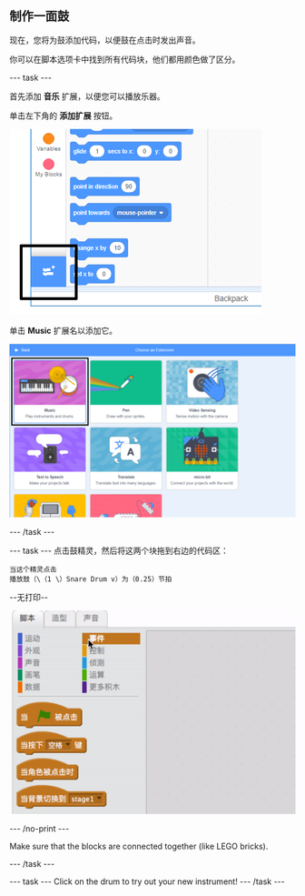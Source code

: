 ## 制作一面鼓

现在，您将为鼓添加代码，以便鼓在点击时发出声音。

你可以在脚本选项卡中找到所有代码块，他们都用颜色做了区分。

\--- task \---

首先添加 **音乐** 扩展，以便您可以播放乐器。

单击左下角的 **添加扩展** 按钮。

![添加扩展按钮突出显示](images/add-extension-annotated.png)

单击 **Music** 扩展名以添加它。

![music extension highlighted](images/click-music-annotated.png)

\--- /task \---

\--- task \--- 点击鼓精灵，然后将这两个块拖到右边的代码区：

```blocks3
当这个精灵点击
播放鼓（\（1 \）Snare Drum v）为（0.25）节拍
```

--无打印--

![截屏](images/connect-block.gif)

\--- /no-print \---

Make sure that the blocks are connected together (like LEGO bricks).

\--- /task \---

\--- task \--- Click on the drum to try out your new instrument! \--- /task \---